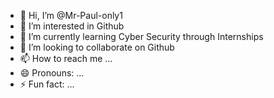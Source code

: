 - 👋 Hi, I’m @Mr-Paul-only1
- 👀 I’m interested in Github
- 🌱 I’m currently learning Cyber Security through Internships
- 💞️ I’m looking to collaborate on Github
- 📫 How to reach me ...
- 😄 Pronouns: ...
- ⚡ Fun fact: ...

<!---
Mr-Paul-only1/Mr-Paul-only1 is a ✨ special ✨ repository because its `README.md` (this file) appears on your GitHub profile.
You can click the Preview link to take a look at your changes.
--->
